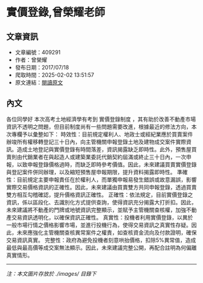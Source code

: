 # 實價登錄,曾榮耀老師

## 文章資訊
- 文章編號：409291
- 作者：曾榮耀
- 發布日期：2017/07/18
- 爬取時間：2025-02-02 13:51:57
- 原文連結：[閱讀原文](https://real-estate.get.com.tw/Columns/detail.aspx?no=409291)

## 內文
各位同學好
本次高考土地經濟學有考到
實價登錄制度
，其有助於改善不動產市場資訊不透明之問題，但目前制度尚有一些問題需要改進，根據最近的修法方向，本次專欄予以彙整如下：
時效性：目前規定權利人、地政士或經紀業應於買賣案件辦竣所有權移轉登記三十日內，向主管機關申報登錄土地及建物成交案件實際資訊。造成土地登記與實價登錄有時間落差，資訊揭露缺乏即時性。此外，預售屋買賣則由代銷業者在與起造人或建築業委託代銷契約屆滿或終止三十日內，一次申報，以致申報登錄價格過時，而缺乏即時參考價值。因此，未來建議買賣實價登錄與登記案件併同辦理，以及縮短預售屋申報期限，提升資料揭露即時性。
準確性：目前規定主要申報責任在於權利人，而單獨申報易發生錯誤或故意漏誤，影響實際交易價格資訊的正確性。因此，未來建議由買賣雙方共同申報登錄，透過買賣雙方相互勾稽確認，提升價格資訊正確性。
正確性：依法規定，目前實價登錄之資訊，係以區段化、去識別化方式提供查詢，使得資訊充分揭露大打折扣。因此，未來建議將不動產的門牌或地號資訊完整顯示，並賦予主管機關查核權，加強不動產交易資訊透明化，以確保資訊正確性。
真實性：投機者利用實價登錄，以異於一般市場行情之價格影響市場，並進行投機行為，使得交易資訊之真實性存疑。因此，未來應強化主管機關查核異常案件之權責，如查核資金流向及付款證明，確保交易資訊真實。
完整性：政府為避免投機者刻意哄抬價格，扣除5%異常值，造成最低與最高價等成交案無法顯示。因此，未來建議完整公開，再配合註明為何偏離真實情形。

---
*注：本文圖片存放於 ./images/ 目錄下*

